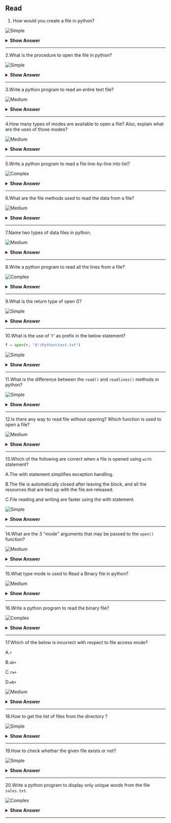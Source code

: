 ## Read

1. How would you create a file in python?

![Simple](https://raw.githubusercontent.com/revaturelabs/interviewquestions/aef8eff919a3b083089641381ed9a9101ed21fba/ComplexityTags/simple%20(2).svg)

<details markdown="1"><summary><b>Show Answer</b></summary>

> - In python, we use `open()` built-in function to create a file.
	
```python
open("myfile.txt","W+")
```
> - If `myfile.txt` exists, the file would be opened. If not, it will create a file and open the created file.
	
**Note**: Files will be created within the current directory (the directory wherever your Python code runs).

</details>

---

2.What is the procedure to open the file in python?

![Simple](https://raw.githubusercontent.com/revaturelabs/interviewquestions/aef8eff919a3b083089641381ed9a9101ed21fba/ComplexityTags/simple%20(2).svg)

<details markdown="1"><summary><b>Show Answer</b></summary>

> We can use the same code that we used  to create a file and use `open()` built-in function to create a file.
	
```python	
open("myfile.txt","r") as fObj6.
```
	
</details>

---

3.Write a python program to read an entire text file?

![Medium](https://raw.githubusercontent.com/revaturelabs/interviewquestions/aef8eff919a3b083089641381ed9a9101ed21fba/ComplexityTags/Medium%20(2).svg)

<details markdown="1"><summary><b>Show Answer</b></summary>

> Consider you have some `.txt file`, the following code is used to read that text file.

```python
def file_read(fname):
    txt = open(fname)
    print(txt.read())
file_read('test.txt')
```

</details>

---

4.How many types of modes are available to open a file? Also, explain what are the uses of those modes?

![Medium](https://raw.githubusercontent.com/revaturelabs/interviewquestions/aef8eff919a3b083089641381ed9a9101ed21fba/ComplexityTags/Medium%20(2).svg)

<details markdown="1"><summary><b>Show Answer</b></summary>
<blockquote markdown="1">

 - There are four different methods(modes) to open a file,
  
 i)`r` - Read - Default value. Opens a file for reading, and shows error if the file does not exist.

 ii)`a` - Append - Opens a file for appending, and creates the file if it does not exist.

 iii)`w` - Write - Opens a file for writing, and creates the file if it does not exist.

 iv)`x` - Create - Creates the specified file, and returns an error if the file exists.

</blockquote>

</details>

---

5.Write a python program to read a file line-by-line into list?

![Complex](https://github.com/revaturelabs/interviewquestions/blob/dev/ComplexityTags/Complex%20(2).svg)

<details markdown="1"><summary><b>Show Answer</b></summary>

```python
with open("myFile.txt") as fObj:
    liData = fObj.readlines()
    print(liData)
```

> - Each line within the file is saved as one part in the list. The size of the list remains same as the range of the lines lies within the file.
> - Once the file content is read within the list, we simply need to loop over every element within the list and perform the desired operation.

</details>

---

6.What are the file methods used to read the data from a file?

![Medium](https://raw.githubusercontent.com/revaturelabs/interviewquestions/aef8eff919a3b083089641381ed9a9101ed21fba/ComplexityTags/Medium%20(2).svg)

<details markdown="1"><summary><b>Show Answer</b></summary>
<blockquote markdown="1">

 There are three methods in python to read data from file:

 1.`read(chars)`: In python, `read()` method is used to read the specified number of characters from the current position.

 2.`readline()`: This method reads the characters starting from the current reading position to a newline character.

 3.`readlines()`: This method reads all lines until the end of file and returns a list object.

	</blockquote>

</details>

---

7.Name two types of data files in python.

![Medium](https://raw.githubusercontent.com/revaturelabs/interviewquestions/aef8eff919a3b083089641381ed9a9101ed21fba/ComplexityTags/Medium%20(2).svg)

<details markdown="1"><summary><b>Show Answer</b></summary>
<blockquote markdown="1">

In python, we have two types of data files:

 i)Text File-A document that consists of human readable characters, which might be opened by any text editor. 

 ii)Binary File- contains non-human readable characters and symbols, that requires specific programs to access its contents.

	</blockquote>

</details>

---

8.Write a python program to read all the lines from a file?

![Complex](https://github.com/revaturelabs/interviewquestions/blob/dev/ComplexityTags/Complex%20(2).svg)

<details markdown="1"><summary><b>Show Answer</b></summary>

> To read all the lines from the file, we have so many methods. Following is one of the method.

```python
L = ["Welcome\n", "to\n", "my\n","world\n"]
file1 = open('text.txt', 'w')
file1.writelines(L)
file1.close()
file1 = open('text.txt', 'r')
Lines = file1.readlines()
count = 0
for line in Lines:
	count += 1
	print("Line{}: {}".format(count, line.strip()))

```

**Output**:

Line1: Welcome

Line2: to

Line3: my

Line4: world

</details>

---

9.What is the return type of open ()?

![Simple](https://raw.githubusercontent.com/revaturelabs/interviewquestions/aef8eff919a3b083089641381ed9a9101ed21fba/ComplexityTags/simple%20(2).svg)

<details markdown="1"><summary><b>Show Answer</b></summary>

> `Open()` method returns a bool value indicating whether the file is opened or some error has occurred. 

</details>

---

10.What is the use of 'r' as prefix in the below statement?  

```python   
f = open(r, "d:\Python\test.txt")
```

![Simple](https://raw.githubusercontent.com/revaturelabs/interviewquestions/aef8eff919a3b083089641381ed9a9101ed21fba/ComplexityTags/simple%20(2).svg)

<details markdown="1"><summary><b>Show Answer</b></summary>

```python
f = open(r, "d:\Python\test.txt")
```

> In the above program,'r' makes the string as raw string, which means, there is no special character in the string.

</details>

---

11.What is the difference between the `read()` and `readlines()` methods in python?

![Simple](https://raw.githubusercontent.com/revaturelabs/interviewquestions/aef8eff919a3b083089641381ed9a9101ed21fba/ComplexityTags/simple%20(2).svg)

<details markdown="1"><summary><b>Show Answer</b></summary>

> - The `read()` method returns the file's entire contents as a single string value.
> - The `readlines()` method returns a list of strings, where each string is a line from the file contents.

</details>

---

12.Is there any way to read file without opening? Which function is used to open a file?

![Medium](https://raw.githubusercontent.com/revaturelabs/interviewquestions/aef8eff919a3b083089641381ed9a9101ed21fba/ComplexityTags/Medium%20(2).svg)

<details markdown="1"><summary><b>Show Answer</b></summary>

> - No,we can't read file without opening.
> - If you want to read a file, open the file first then, use `open()` function to open a file.
  
</details>

---

13.Which of the following are correct when a file is opened using `with` statement?

A.The with statement simplifies exception handling.

B.The file is automatically closed after leaving the block, and all the resources that are tied up with the file are released.

C.File reading and writing are faster using the with statement.

![Simple](https://raw.githubusercontent.com/revaturelabs/interviewquestions/aef8eff919a3b083089641381ed9a9101ed21fba/ComplexityTags/simple%20(2).svg)

<details markdown="1"><summary><b>Show Answer</b></summary>

> Option A and B are the correct statements.

<details markdown="1"><summary><b>Explanation</b></summary>
	<blockquote markdown="1">

 - The with statement simplifies exception handling by encapsulating common preparation and cleanup tasks.
 - This additionally ensures that a file is automatically closed when leaving the block.
 - As the file is closed automatically, it ensures that each one of the resources that are bound with the file are released.

</blockquote>
</details>
</details>

---

14.What are the 3 "mode" arguments that may be passed to the `open()` function?

![Medium](https://raw.githubusercontent.com/revaturelabs/interviewquestions/aef8eff919a3b083089641381ed9a9101ed21fba/ComplexityTags/Medium%20(2).svg)

<details markdown="1"><summary><b>Show Answer</b></summary>
	<blockquote markdown="1">

 - `r`,`w` and `a` are the three mode arguments that can be passed to the `open()` function.

 i) `r`-it's used for read mode.

 ii) `w`-it's used for write mode.

 iii) `a`-this is used for an append mode.
		
		
</blockquote>
</details>

---

15.What type mode is used to Read a Binary file in python?

![Medium](https://raw.githubusercontent.com/revaturelabs/interviewquestions/aef8eff919a3b083089641381ed9a9101ed21fba/ComplexityTags/Medium%20(2).svg)

<details markdown="1"><summary><b>Show Answer</b></summary>

> In python, we can use `rb` mode in the `open()` function to read a binary file.

</details>

---

16.Write a python program to read the binary file?

![Complex](https://github.com/revaturelabs/interviewquestions/blob/dev/ComplexityTags/Complex%20(2).svg)

<details markdown="1"><summary><b>Show Answer</b></summary>

```python
f = open('C:\img.png', 'rb') # opening a binary file
content = f.read() # reading all lines
print(content)
f.close()
```

> Using `rb` mode, we can read the binary file in python.

</details>

---

17.Which of the below is incorrect with respect to file access mode?

A.`r`

B.`ab+`

C.`rw+`

D.`wb+`

![Medium](https://raw.githubusercontent.com/revaturelabs/interviewquestions/aef8eff919a3b083089641381ed9a9101ed21fba/ComplexityTags/Medium%20(2).svg)

<details markdown="1"><summary><b>Show Answer</b></summary>
	<blockquote markdown="1">

- Option C .`rw+`

<details markdown="1"><summary><b>Explanation</b></summary>

- r: This mode opens an existing file as read-only mode. The file pointer exists at the beginning.

- ab+:This mode is used to open a file to append and read, both in binary format.

- wb+: This is used to open the file to write and read, both in binary format.
	
	</blockquote>

</details>
</details>

---

18.How to get the list of files from the directory ?

![Simple](https://raw.githubusercontent.com/revaturelabs/interviewquestions/aef8eff919a3b083089641381ed9a9101ed21fba/ComplexityTags/simple%20(2).svg)

<details markdown="1"><summary><b>Show Answer</b></summary>

> `os.listdir()` - This method is used to get all the files from the particular directory.

</details>

---

19.How to check whether the given file exists or not?

![Simple](https://raw.githubusercontent.com/revaturelabs/interviewquestions/aef8eff919a3b083089641381ed9a9101ed21fba/ComplexityTags/simple%20(2).svg)

<details markdown="1"><summary><b>Show Answer</b></summary>

> Use the `os.path.isfile('file_path')` function to see whether a file exists. Pass the file name or file path to the current to perform as associate degree argument. This returns True if a file is present in the given path. Otherwise, it returns False.

</details>

---

20.Write a python program to display only unique words from the file `sales.txt`.

![Complex](https://github.com/revaturelabs/interviewquestions/blob/dev/ComplexityTags/Complex%20(2).svg)

<details markdown="1"><summary><b>Show Answer</b></summary>

```python
f = open("sales.txt", "r")
d = f.read()
d = d.split()
str = " "
m = []
for i in d:
  if i not in str:
       str=str+i
       print(i, end=" ")
f.close()
```

</details>

----
